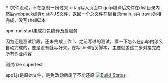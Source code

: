 
YII文件没动，不在复制一份过来
x-tag写入页面中
gulp编译后文件在dist目录内
然后webpack编译dist内JS文件，返回一个总文件在根目录main.js内
travis对接完成，没写shell脚本

npm run start集成打包编译及启服务

因为还是测试阶段，还未完成工作
1、之前写过的测试，看一下怎么在gulp内怎么自动完成的，要是没有就写好来，在写shell相关脚本，主要就差这二步对接完成所有作业内容


测试rize supertest

app1.js是原始文件，是免改动后废了不能还原
[![Build Status](https://travis-ci.com/tec8297729/yd-zzqCi.svg?branch=master)](https://travis-ci.com/tec8297729/yd-zzqCi)
